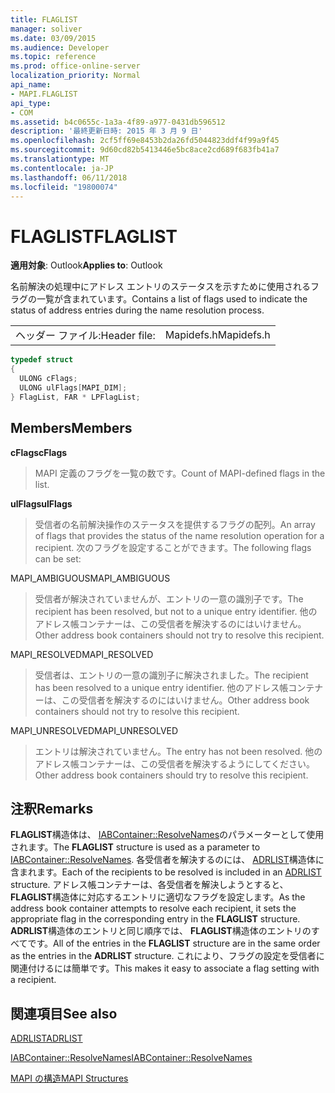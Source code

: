 ```yaml
---
title: FLAGLIST
manager: soliver
ms.date: 03/09/2015
ms.audience: Developer
ms.topic: reference
ms.prod: office-online-server
localization_priority: Normal
api_name:
- MAPI.FLAGLIST
api_type:
- COM
ms.assetid: b4c0655c-1a3a-4f89-a977-0431db596512
description: '最終更新日時: 2015 年 3 月 9 日'
ms.openlocfilehash: 2cf5ff69e8453b2da26fd5044823ddf4f99a9f45
ms.sourcegitcommit: 9d60cd82b5413446e5bc8ace2cd689f683fb41a7
ms.translationtype: MT
ms.contentlocale: ja-JP
ms.lasthandoff: 06/11/2018
ms.locfileid: "19800074"
---
```

# <a name="flaglist"></a><span data-ttu-id="1ea8e-103">FLAGLIST</span><span class="sxs-lookup"><span data-stu-id="1ea8e-103">FLAGLIST</span></span>

  
  
<span data-ttu-id="1ea8e-104">**適用対象**: Outlook</span><span class="sxs-lookup"><span data-stu-id="1ea8e-104">**Applies to**: Outlook</span></span> 
  
<span data-ttu-id="1ea8e-105">名前解決の処理中にアドレス エントリのステータスを示すために使用されるフラグの一覧が含まれています。</span><span class="sxs-lookup"><span data-stu-id="1ea8e-105">Contains a list of flags used to indicate the status of address entries during the name resolution process.</span></span>
  
|||
|:-----|:-----|
|<span data-ttu-id="1ea8e-106">ヘッダー ファイル:</span><span class="sxs-lookup"><span data-stu-id="1ea8e-106">Header file:</span></span>  <br/> |<span data-ttu-id="1ea8e-107">Mapidefs.h</span><span class="sxs-lookup"><span data-stu-id="1ea8e-107">Mapidefs.h</span></span>  <br/> |
   
```cpp
typedef struct
{
  ULONG cFlags;
  ULONG ulFlags[MAPI_DIM];
} FlagList, FAR * LPFlagList;

```

## <a name="members"></a><span data-ttu-id="1ea8e-108">Members</span><span class="sxs-lookup"><span data-stu-id="1ea8e-108">Members</span></span>

 <span data-ttu-id="1ea8e-109">**cFlags**</span><span class="sxs-lookup"><span data-stu-id="1ea8e-109">**cFlags**</span></span>
  
> <span data-ttu-id="1ea8e-110">MAPI 定義のフラグを一覧の数です。</span><span class="sxs-lookup"><span data-stu-id="1ea8e-110">Count of MAPI-defined flags in the list.</span></span>
    
 <span data-ttu-id="1ea8e-111">**ulFlags**</span><span class="sxs-lookup"><span data-stu-id="1ea8e-111">**ulFlags**</span></span>
  
> <span data-ttu-id="1ea8e-112">受信者の名前解決操作のステータスを提供するフラグの配列。</span><span class="sxs-lookup"><span data-stu-id="1ea8e-112">An array of flags that provides the status of the name resolution operation for a recipient.</span></span> <span data-ttu-id="1ea8e-113">次のフラグを設定することができます。</span><span class="sxs-lookup"><span data-stu-id="1ea8e-113">The following flags can be set:</span></span>
    
<span data-ttu-id="1ea8e-114">MAPI_AMBIGUOUS</span><span class="sxs-lookup"><span data-stu-id="1ea8e-114">MAPI_AMBIGUOUS</span></span> 
  
> <span data-ttu-id="1ea8e-115">受信者が解決されていませんが、エントリの一意の識別子です。</span><span class="sxs-lookup"><span data-stu-id="1ea8e-115">The recipient has been resolved, but not to a unique entry identifier.</span></span> <span data-ttu-id="1ea8e-116">他のアドレス帳コンテナーは、この受信者を解決するのにはいけません。</span><span class="sxs-lookup"><span data-stu-id="1ea8e-116">Other address book containers should not try to resolve this recipient.</span></span> 
    
<span data-ttu-id="1ea8e-117">MAPI_RESOLVED</span><span class="sxs-lookup"><span data-stu-id="1ea8e-117">MAPI_RESOLVED</span></span> 
  
> <span data-ttu-id="1ea8e-118">受信者は、エントリの一意の識別子に解決されました。</span><span class="sxs-lookup"><span data-stu-id="1ea8e-118">The recipient has been resolved to a unique entry identifier.</span></span> <span data-ttu-id="1ea8e-119">他のアドレス帳コンテナーは、この受信者を解決するのにはいけません。</span><span class="sxs-lookup"><span data-stu-id="1ea8e-119">Other address book containers should not try to resolve this recipient.</span></span> 
    
<span data-ttu-id="1ea8e-120">MAPI_UNRESOLVED</span><span class="sxs-lookup"><span data-stu-id="1ea8e-120">MAPI_UNRESOLVED</span></span> 
  
> <span data-ttu-id="1ea8e-121">エントリは解決されていません。</span><span class="sxs-lookup"><span data-stu-id="1ea8e-121">The entry has not been resolved.</span></span> <span data-ttu-id="1ea8e-122">他のアドレス帳コンテナーは、この受信者を解決するようにしてください。</span><span class="sxs-lookup"><span data-stu-id="1ea8e-122">Other address book containers should try to resolve this recipient.</span></span>
    
## <a name="remarks"></a><span data-ttu-id="1ea8e-123">注釈</span><span class="sxs-lookup"><span data-stu-id="1ea8e-123">Remarks</span></span>

<span data-ttu-id="1ea8e-124">**FLAGLIST**構造体は、 [IABContainer::ResolveNames](iabcontainer-resolvenames.md)のパラメーターとして使用されます。</span><span class="sxs-lookup"><span data-stu-id="1ea8e-124">The **FLAGLIST** structure is used as a parameter to [IABContainer::ResolveNames](iabcontainer-resolvenames.md).</span></span> <span data-ttu-id="1ea8e-125">各受信者を解決するのには、 [ADRLIST](adrlist.md)構造体に含まれます。</span><span class="sxs-lookup"><span data-stu-id="1ea8e-125">Each of the recipients to be resolved is included in an [ADRLIST](adrlist.md) structure.</span></span> <span data-ttu-id="1ea8e-126">アドレス帳コンテナーは、各受信者を解決しようとすると、 **FLAGLIST**構造体に対応するエントリに適切なフラグを設定します。</span><span class="sxs-lookup"><span data-stu-id="1ea8e-126">As the address book container attempts to resolve each recipient, it sets the appropriate flag in the corresponding entry in the **FLAGLIST** structure.</span></span> <span data-ttu-id="1ea8e-127">**ADRLIST**構造体のエントリと同じ順序では、 **FLAGLIST**構造体のエントリのすべてです。</span><span class="sxs-lookup"><span data-stu-id="1ea8e-127">All of the entries in the **FLAGLIST** structure are in the same order as the entries in the **ADRLIST** structure.</span></span> <span data-ttu-id="1ea8e-128">これにより、フラグの設定を受信者に関連付けるには簡単です。</span><span class="sxs-lookup"><span data-stu-id="1ea8e-128">This makes it easy to associate a flag setting with a recipient.</span></span> 
  
## <a name="see-also"></a><span data-ttu-id="1ea8e-129">関連項目</span><span class="sxs-lookup"><span data-stu-id="1ea8e-129">See also</span></span>



[<span data-ttu-id="1ea8e-130">ADRLIST</span><span class="sxs-lookup"><span data-stu-id="1ea8e-130">ADRLIST</span></span>](adrlist.md)
  
[<span data-ttu-id="1ea8e-131">IABContainer::ResolveNames</span><span class="sxs-lookup"><span data-stu-id="1ea8e-131">IABContainer::ResolveNames</span></span>](iabcontainer-resolvenames.md)


[<span data-ttu-id="1ea8e-132">MAPI の構造</span><span class="sxs-lookup"><span data-stu-id="1ea8e-132">MAPI Structures</span></span>](mapi-structures.md)

